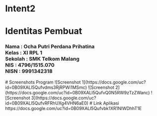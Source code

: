 # Intent2
# Identitas Pembuat
 <h3>
 Nama : Ocha Putri Perdana Prihatina
 <br>Kelas : XI RPL 1
 <br>Sekolah : SMK Telkom Malang
 <br>NIS : 4796/1515.070
 <br>NISN : 9991342318
 </h3>
# Screenshots Program
 ![Screenshot 1](https://docs.google.com/uc?id=0B09XALl5Qufvdms3RjRPWi1MSmc)
 ![Screenshot 2](https://docs.google.com/uc?id=0B09XALl5QufvQ0N5RW9zTzZWanc)
 ![Screenshot 3](https://docs.google.com/uc?id=0B09XALl5QufvRFRhUXg4VHN6aE0)
# Link Aplikasi
 https://docs.google.com/uc?id=0B09XALl5Qufvbk1XR1NlWDhhT1E
